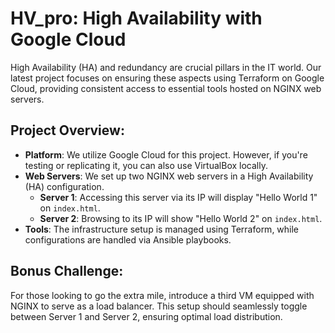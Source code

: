 # HV_pro: High Availability with Google Cloud

High Availability (HA) and redundancy are crucial pillars in the IT world. Our latest project focuses on ensuring these aspects using Terraform on Google Cloud, providing consistent access to essential tools hosted on NGINX web servers.

## Project Overview:
- **Platform**: We utilize Google Cloud for this project. However, if you're testing or replicating it, you can also use VirtualBox locally.
- **Web Servers**: We set up two NGINX web servers in a High Availability (HA) configuration.
  - **Server 1**: Accessing this server via its IP will display "Hello World 1" on `index.html`.
  - **Server 2**: Browsing to its IP will show "Hello World 2" on `index.html`.
- **Tools**: The infrastructure setup is managed using Terraform, while configurations are handled via Ansible playbooks.
  
## Bonus Challenge:
For those looking to go the extra mile, introduce a third VM equipped with NGINX to serve as a load balancer. This setup should seamlessly toggle between Server 1 and Server 2, ensuring optimal load distribution.
